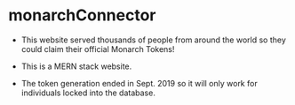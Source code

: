 # monarchConnector

- This website served thousands of people from around the world so they could claim their official Monarch Tokens!

- This is a MERN stack website. 

- The token generation ended in Sept. 2019 so it will only work for individuals locked into the database.
